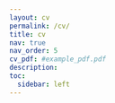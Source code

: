 ```yaml
---
layout: cv
permalink: /cv/
title: cv
nav: true
nav_order: 5
cv_pdf: #example_pdf.pdf
description:
toc:
  sidebar: left
---
```

